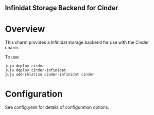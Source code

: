 Infinidat Storage Backend for Cinder
-------------------------------

Overview
========

This charm provides a Infinidat storage backend for use with the Cinder
charm.

To use:

    juju deploy cinder
    juju deploy cinder-infinidat
    juju add-relation cinder-infinidat cinder

Configuration
=============

See config.yaml for details of configuration options.
